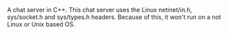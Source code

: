 A chat server in C++.
This chat server uses the Linux netinet/in.h, sys/socket.h and sys/types.h headers.
Because of this, it won't run on a not Linux or Unix based OS.
